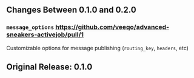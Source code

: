 ## Changes Between 0.1.0 and 0.2.0

### `message_options` https://github.com/veeqo/advanced-sneakers-activejob/pull/1

Customizable options for message publishing (`routing_key`, `headers`, etc)

## Original Release: 0.1.0
